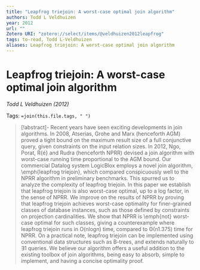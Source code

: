 ```yaml
---
title: "Leapfrog triejoin: A worst-case optimal join algorithm"
authors: Todd L Veldhuizen
year: 2012
url: ""
Zotero URI: "zotero://select/items/@veldhuizen2012leapfrog"
tags: to-read, Todd L-Veldhuizen
aliases: Leapfrog triejoin: A worst-case optimal join algorithm
---
```


# Leapfrog triejoin: A worst-case optimal join algorithm  
_Todd L Veldhuizen (2012)_

Tags: `=join(this.file.tags, " ")`

> [!abstract]-
> Recent years have seen exciting developments in join algorithms. In 2008, Atserias, Grohe and Marx (henceforth AGM) proved a tight bound on the maximum result size of a full conjunctive query, given constraints on the input relation sizes. In 2012, Ngo, Porat, R{é} and Rudra (henceforth NPRR) devised a join algorithm with worst-case running time proportional to the AGM bound. Our commercial Datalog system LogicBlox employs a novel join algorithm, \emph{leapfrog triejoin}, which compared conspicuously well to the NPRR algorithm in preliminary benchmarks. This spurred us to analyze the complexity of leapfrog triejoin. In this paper we establish that leapfrog triejoin is also worst-case optimal, up to a log factor, in the sense of NPRR. We improve on the results of NPRR by proving that leapfrog triejoin achieves worst-case optimality for finer-grained classes of database instances, such as those defined by constraints on projection cardinalities. We show that NPRR is \emph{not} worst-case optimal for such classes, giving a counterexample where leapfrog triejoin runs in O(nlogn) time, compared to Θ(n1.375) time for NPRR. On a practical note, leapfrog triejoin can be implemented using conventional data structures such as B-trees, and extends naturally to ∃1 queries. We believe our algorithm offers a useful addition to the existing toolbox of join algorithms, being easy to absorb, simple to implement, and having a concise optimality proof.


